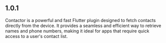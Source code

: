 ## 1.0.1

Contactor is a powerful and fast Flutter plugin designed to fetch contacts directly from the device. It provides a seamless and efficient way to retrieve names and phone numbers, making it ideal for apps that require quick access to a user's contact list.
